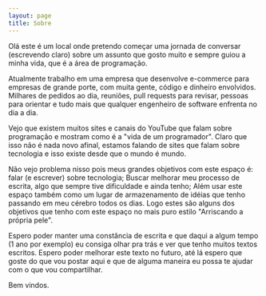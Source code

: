 ```yaml
---
layout: page
title: Sobre
---
```


<p>Olá este é um local onde pretendo começar uma jornada de conversar (escrevendo claro) sobre um assunto que gosto muito e sempre guiou a minha vida, que é a área de programação.</p>
<p>Atualmente trabalho em uma empresa que desenvolve e-commerce para empresas de grande porte, com muita gente, código e dinheiro envolvidos. Milhares de pedidos ao dia, reuniões, pull requests para revisar, pessoas para orientar e tudo mais que qualquer engenheiro de software enfrenta no dia a dia.</p>
<p>Vejo que existem muitos sites e canais do YouTube que falam sobre programação e mostram como é a "vida de um programador". Claro que isso não é nada novo afinal, estamos falando de sites que falam sobre tecnologia e isso existe desde que o mundo é mundo.</p>
<p>Não vejo problema nisso pois meus grandes objetivos com este espaço é: falar (e escrever) sobre tecnologia; Buscar melhorar meu processo de escrita, algo que sempre tive dificuldade e ainda tenho; Além usar este espaço também como um lugar de armazenamento de idéias que tenho passando em meu cérebro todos os dias. Logo estes são alguns dos objetivos que tenho com este espaço no mais puro estilo "Arriscando a própria pele".</p>
<p>Espero poder manter uma constância de escrita e que daqui a algum tempo (1 ano por exemplo)  eu consiga olhar pra trás e ver que tenho muitos textos escritos. Espero poder melhorar este texto no futuro, até lá espero que goste do que vou postar aqui e que de alguma maneira eu possa te ajudar com o que vou compartilhar.</p>
<p>Bem vindos.</p>